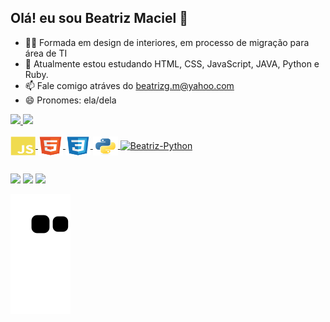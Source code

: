 ## Olá! eu sou Beatriz Maciel 👋
- 👩‍🎓 Formada em design de interiores, em processo de migração para área de TI 
- 🌱 Atualmente estou estudando HTML, CSS, JavaScript, JAVA, Python e Ruby.
- 📫 Fale comigo atráves do beatrizg.m@yahoo.com 
- 😄 Pronomes: ela/dela

<div style="display: flex">
  <a href="https://github.com/beatrizg-m">
  <img height="160em" src="https://github-readme-stats.vercel.app/api?username=beatrizg-m&show_icons=true&theme=dracula&include_all_commits=true&count_private=true"/>
  <img height="160em" src="https://github-readme-stats.vercel.app/api/top-langs/?username=beatrizg-m&layout=compact&langs_count=7&theme=dracula"/>
</div>

<div style="display: inline_block"><br>
 <img align="center" alt="RBeatriz-Js" height="30" width="40"  src="https://raw.githubusercontent.com/devicons/devicon/master/icons/javascript/javascript-plain.svg">
 <img align="center" alt="Beatriz-HTML" height="30" width="40"  src="https://raw.githubusercontent.com/devicons/devicon/master/icons/html5/html5-original.svg">
 <img align="center" alt="Beatriz-CSS" height="30" width="40"              src="https://raw.githubusercontent.com/devicons/devicon/master/icons/css3/css3-original.svg">
 <img align="center" alt="Beatriz-Python" height="30" width="40"  src="https://raw.githubusercontent.com/devicons/devicon/master/icons/python/python-original.svg">
 <img align="center" alt="Beatriz-Python" height="30" width="40" src="https://icongr.am/devicon/java-original.svg?               size=128&color=currentColor"> 
</div>

##

<div>
  <a href = "mailto:bea.trizatriz990@gmail.com"><img src="https://img.shields.io/badge/-Gmail-%23333?style=for-the-badge&logo=gmail&logoColor=white" target="_blank"></a>
  <a href="https://www.linkedin.com/in/beatriz-goncalves-maciel-1a2964187/" target="_blank"><img src="https://img.shields.io/badge/-LinkedIn-%230077B5?style=for-the-badge&logo=linkedin&logoColor=white" target="_blank"></a> 
  <a href="https://t.me/BeatrizGM9" target="_blank"><img src="https://img.shields.io/badge/Telegram-2CA5E0?style=for-the-badge&logo=telegram&logoColor=white" target="_blank"></a>
 
  ![Snake animation](https://github.com/beatrizg-m/beatrizg-m/blob/output/github-contribution-grid-snake.svg)
 
</div>
